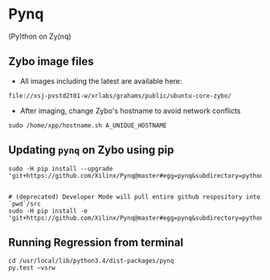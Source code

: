 # Pynq
(Py)thon on Zy(nq)


## Zybo image files

- All images including the latest are available here: 
```
file://xsj-pvstd2t01-w/xrlabs/grahams/public/ubuntu-core-zybo/
```

- After imaging, change Zybo's hostname to avoid network conflicts
```
sudo /home/xpp/hostname.sh A_UNIQUE_HOSTNAME
```


## Updating `pynq` on Zybo using pip 

```
sudo -H pip install --upgrade 'git+https://github.com/Xilinx/Pynq@master#egg=pynq&subdirectory=python'


# (deprecated) Developer Mode will pull entire github respository into `pwd`/src
sudo -H pip install -e 'git+https://github.com/Xilinx/Pynq@master#egg=pynq&subdirectory=python'
```

## Running Regression from terminal
```
cd /usr/local/lib/python3.4/dist-packages/pynq
py.test –vsrw
```
